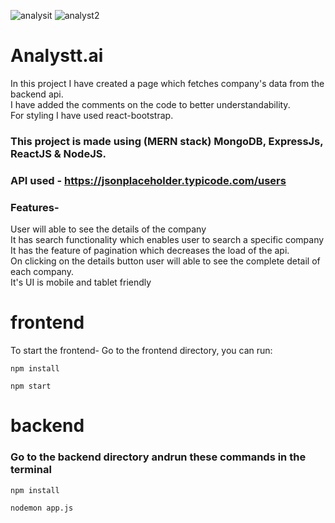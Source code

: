 ![analysit](https://github.com/Sourav-Sharma-191940/ANALYSTT-task/assets/60056045/50e0c1d3-c5e2-4f38-96b9-8a3350e31f34)
![analyst2](https://github.com/Sourav-Sharma-191940/ANALYSTT-task/assets/60056045/125b1a82-afcb-4f73-8c0f-a5a9ab7b3d9f)

# Analystt.ai

In this project I have created a page which fetches company's data from the backend api. <br>
I have added the comments on the code to better understandability. <br>
For styling I have used react-bootstrap.

### This project is made using (MERN stack) MongoDB, ExpressJs, ReactJS & NodeJS.
### API used - https://jsonplaceholder.typicode.com/users

### Features-
User will able to see the details of the company <br>
It has search functionality which enables user to search a specific company <br>
It has the feature of pagination which decreases the load of the api. <br>
On clicking on the details button user will able to see the complete detail of each company. <br>
It's UI is mobile and tablet friendly <br>


# frontend

To start the frontend-
Go to the frontend directory, you can run:

```
npm install
```
```
npm start
```


# backend


### Go to the backend directory andrun these commands in the terminal
```
npm install
```

```
nodemon app.js
```

